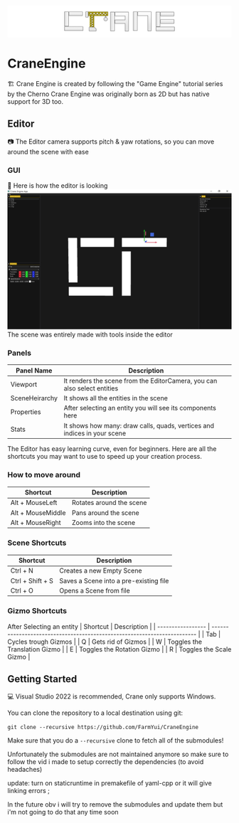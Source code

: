 ![Crane](/Resources/Branding/CraneLogo.png?raw=true "Crane")

# CraneEngine
🏗️ Crane Engine is created by following the "Game Engine" tutorial series by the Cherno
Crane Engine was originally born as 2D but has native support for 3D too.

## Editor
📷 The Editor camera supports pitch & yaw rotations, so you can move around the scene with ease

### GUI
🎨 Here is how the editor is looking
![CraneEngine](/Resources/Branding/CraneSceneScreenshot.png?raw=true "CraneEngine")
The scene was entirely made with tools inside the editor

### Panels
| Panel Name     | Description                                                              |
| -------------- | ------------------------------------------------------------------------ |
| Viewport       | It renders the scene from the EditorCamera, you can also select entities |
| SceneHeirarchy | It shows all the entities in the scene                                   |
| Properties     | After selecting an entity you will see its components here               |
| Stats          | It shows how many: draw calls, quads, vertices and indices in your scene |

The Editor has easy learning curve, even for beginners.
Here are all the shortcuts you may want to use to speed up your creation process.

### How to move around
| Shortcut          | Description                                                              |
| ----------------- | ------------------------------------------------------------------------ |
| Alt + MouseLeft   | Rotates around the scene                                                 |
| Alt + MouseMiddle | Pans around the scene                                                    |
| Alt + MouseRight  | Zooms into the scene                                                     |

### Scene Shortcuts
| Shortcut          | Description                                                              |
| ----------------- | ------------------------------------------------------------------------ |
| Ctrl + N          | Creates a new Empty Scene                                                |
| Ctrl + Shift + S  | Saves a Scene into a pre-existing file                                   |
| Ctrl + O          | Opens a Scene from file                                                  |

### Gizmo Shortcuts
After Selecting an entity
| Shortcut          | Description                                                              |
| ----------------- | ------------------------------------------------------------------------ |
| Tab               | Cycles trough Gizmos                                                     |
| Q                 | Gets rid of Gizmos                                                       |
| W                 | Toggles the Translation Gizmo                                            |
| E                 | Toggles the Rotation Gizmo                                               |
| R                 | Toggles the Scale Gizmo                                                  |


## Getting Started
💻 Visual Studio 2022 is recommended, Crane only supports Windows.

You can clone the repository to a local destination using git:

`git clone --recursive https://github.com/FarmYui/CraneEngine`

Make sure that you do a `--recursive` clone to fetch all of the submodules!

Unfortunately the submodules are not maintained anymore so make sure to follow the vid i made to setup correctly 
the dependencies (to avoid headaches)

update: turn on staticruntime in premakefile of yaml-cpp or it will give linking errors ;

In the future obv i will try to remove the submodules and update them but i'm not going to do that any time soon